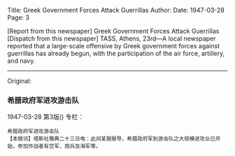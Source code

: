 Title: Greek Government Forces Attack Guerrillas
Author:
Date: 1947-03-28
Page: 3

[Report from this newspaper]
    Greek Government Forces Attack Guerrillas
    [Dispatch from this newspaper] TASS, Athens, 23rd—A local newspaper reported that a large-scale offensive by Greek government forces against guerrillas has already begun, with the participation of the air force, artillery, and navy.



<hr /> 

Original: 


### 希腊政府军进攻游击队

1947-03-28
第3版()
专栏：

    希腊政府军进攻游击队
    【本报讯】塔斯社雅典二十三日电：此间某报报导，希腊政府军到游击队之大规模进攻业已开始，参加作战者有空军、炮兵及海军等。
